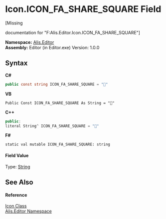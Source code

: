 # Icon.ICON_FA_SHARE_SQUARE Field
 

\[Missing <summary> documentation for "F:Alis.Editor.Icon.ICON_FA_SHARE_SQUARE"\]

**Namespace:**&nbsp;<a href="b150ade4-39de-a232-5f06-d3cdc1b2c538">Alis.Editor</a><br />**Assembly:**&nbsp;Editor (in Editor.exe) Version: 1.0.0

## Syntax

**C#**<br />
``` C#
public const string ICON_FA_SHARE_SQUARE = ""
```

**VB**<br />
``` VB
Public Const ICON_FA_SHARE_SQUARE As String = ""
```

**C++**<br />
``` C++
public:
literal String^ ICON_FA_SHARE_SQUARE = ""
```

**F#**<br />
``` F#
static val mutable ICON_FA_SHARE_SQUARE: string
```


#### Field Value
Type: <a href="https://docs.microsoft.com/dotnet/api/system.string" target="_blank">String</a>

## See Also


#### Reference
<a href="cc0f883c-67f8-f772-c6d7-a60b129f22a7">Icon Class</a><br /><a href="b150ade4-39de-a232-5f06-d3cdc1b2c538">Alis.Editor Namespace</a><br />